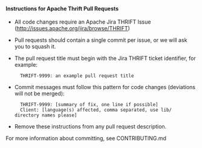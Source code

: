 #### Instructions for Apache Thrift Pull Requests ####

* All code changes require an Apache Jira THRIFT Issue
  (http://issues.apache.org/jira/browse/THRIFT)
* Pull requests should contain a single commit per issue, or we will ask you to squash it.
* The pull request title must begin with the Jira THRIFT ticket identifier, for example:

        THRIFT-9999: an example pull request title

* Commit messages must follow this pattern for code changes (deviations will not be merged):

        THRIFT-9999: [summary of fix, one line if possible]
        Client: [language(s) affected, comma separated, use lib/ directory names please]

* Remove these instructions from any pull request description.

For more information about committing, see CONTRIBUTING.md

